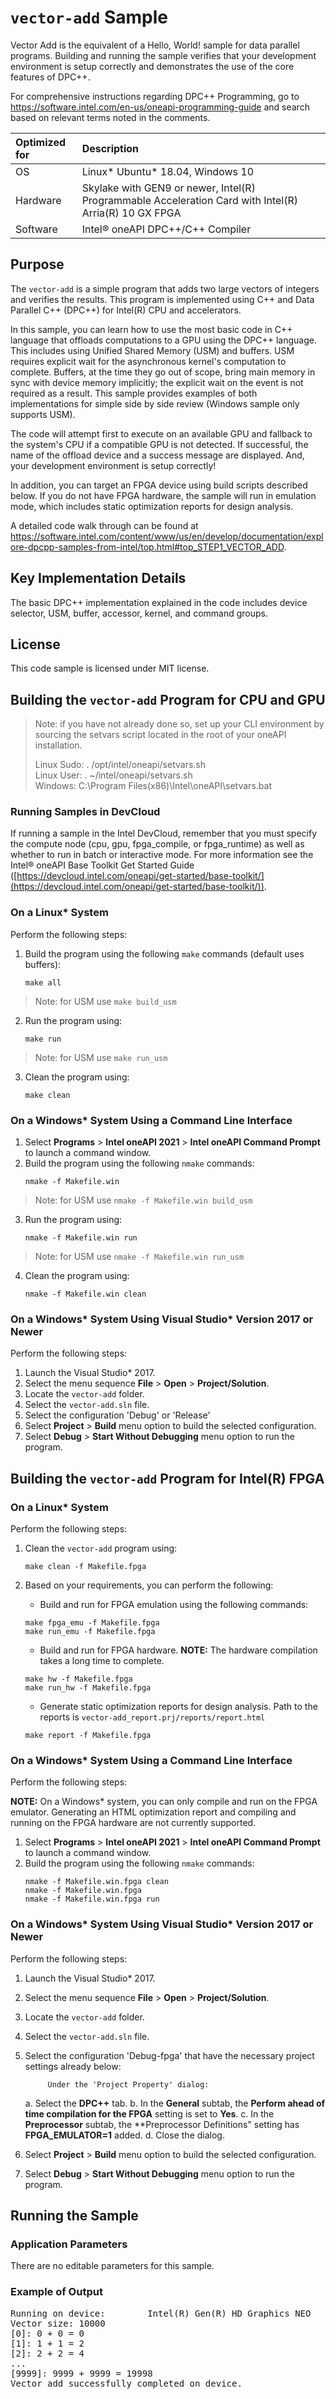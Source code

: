 # `vector-add` Sample

Vector Add is the equivalent of a Hello, World! sample for data parallel programs. Building and running the sample verifies that your development environment is setup correctly and demonstrates the use of the core features of DPC++.

For comprehensive instructions regarding DPC++ Programming, go to https://software.intel.com/en-us/oneapi-programming-guide and search based on relevant terms noted in the comments.

| Optimized for                     | Description
|:---                               |:---
| OS                                | Linux* Ubuntu* 18.04, Windows 10 
| Hardware                          | Skylake with GEN9 or newer, Intel(R) Programmable Acceleration Card with Intel(R) Arria(R) 10 GX FPGA
| Software                          | Intel&reg; oneAPI DPC++/C++ Compiler  
  
## Purpose
The `vector-add` is a simple program that adds two large vectors of integers and verifies the results. This program is implemented using C++ and Data Parallel C++ (DPC++) for Intel(R) CPU and accelerators.

In this sample, you can learn how to use the most basic code in C++ language that offloads computations to a GPU using the DPC++ language. This includes using Unified Shared Memory (USM) and buffers. USM requires explicit wait for the asynchronous kernel's computation to complete.  Buffers, at the time they go out of scope, bring main memory in sync with device memory implicitly; the explicit wait on the event is not required as a result. This sample provides examples of both implementations for simple side by side review (Windows sample only supports USM).

The code will attempt first to execute on an available GPU and fallback to the system's CPU if a compatible GPU is not detected. If successful, the name of the offload device and a success message are displayed. And, your development environment is setup correctly!

In addition, you can target an FPGA device using build scripts described below.  If you do not have FPGA hardware, the sample will run in emulation mode, which includes static optimization reports for design analysis.

A detailed code walk through can be found at https://software.intel.com/content/www/us/en/develop/documentation/explore-dpcpp-samples-from-intel/top.html#top_STEP1_VECTOR_ADD. 

## Key Implementation Details 
The basic DPC++ implementation explained in the code includes device selector, USM, buffer, accessor, kernel, and command groups.

## License  
This code sample is licensed under MIT license. 

## Building the `vector-add` Program for CPU and GPU 

> Note: if you have not already done so, set up your CLI 
> environment by sourcing  the setvars script located in 
> the root of your oneAPI installation. 
>
> Linux Sudo: . /opt/intel/oneapi/setvars.sh  
> Linux User: . ~/intel/oneapi/setvars.sh  
> Windows: C:\Program Files(x86)\Intel\oneAPI\setvars.bat

### Running Samples in DevCloud
If running a sample in the Intel DevCloud, remember that you must specify the compute node (cpu, gpu, fpga_compile, or fpga_runtime) as well as whether to run in batch or interactive mode. For more information see the Intel® oneAPI Base Toolkit Get Started Guide ([https://devcloud.intel.com/oneapi/get-started/base-toolkit/](https://devcloud.intel.com/oneapi/get-started/base-toolkit/)).

### On a Linux* System
Perform the following steps:

1. Build the program using the following `make` commands (default uses buffers):
    ```
    make all
    ```
> Note: for USM use `make build_usm`

2. Run the program using:
    ```
    make run
    ```
> Note: for USM use `make run_usm`

3. Clean the program using:  
    ```
    make clean 
    ```

### On a Windows* System Using a Command Line Interface

1. Select **Programs** > **Intel oneAPI 2021** > **Intel oneAPI Command Prompt** to launch a command window.
2. Build the program using the following `nmake` commands:
    ```
    nmake -f Makefile.win
    ```
> Note: for USM use `nmake -f Makefile.win build_usm`

3. Run the program using:
    ```
    nmake -f Makefile.win run
    ```
> Note: for USM use `nmake -f Makefile.win run_usm`

4. Clean the program using:
    ```
    nmake -f Makefile.win clean
    ```


### On a Windows* System Using Visual Studio* Version 2017 or Newer
Perform the following steps:
1. Launch the Visual Studio* 2017.
2. Select the menu sequence **File** > **Open** > **Project/Solution**. 
3. Locate the `vector-add` folder.
4. Select the `vector-add.sln` file.
5. Select the configuration 'Debug' or 'Release'  
6. Select **Project** > **Build** menu option to build the selected configuration.
7. Select **Debug** > **Start Without Debugging** menu option to run the program.

## Building the `vector-add` Program for Intel(R) FPGA

### On a Linux* System

Perform the following steps:

1. Clean the `vector-add` program using:
    ```
    make clean -f Makefile.fpga
    ```

2. Based on your requirements, you can perform the following:
   * Build and run for FPGA emulation using the following commands:
    ```
    make fpga_emu -f Makefile.fpga
    make run_emu -f Makefile.fpga
    ```
    * Build and run for FPGA hardware.
      **NOTE:** The hardware compilation takes a long time to complete.
    ```
    make hw -f Makefile.fpga
    make run_hw -f Makefile.fpga
    ```
    * Generate static optimization reports for design analysis. Path to the reports is `vector-add_report.prj/reports/report.html`
    ```
    make report -f Makefile.fpga
    ```

### On a Windows* System Using a Command Line Interface
Perform the following steps:

**NOTE:** On a Windows* system, you can only compile and run on the FPGA emulator. Generating an HTML optimization report and compiling and running on the FPGA hardware are not currently supported.

1. Select **Programs** > **Intel oneAPI 2021** > **Intel oneAPI Command Prompt** to launch a command window.
2. Build the program using the following `nmake` commands:
   ```
   nmake -f Makefile.win.fpga clean
   nmake -f Makefile.win.fpga
   nmake -f Makefile.win.fpga run
   ```

### On a Windows* System Using Visual Studio* Version 2017 or Newer
Perform the following steps:
1. Launch the Visual Studio* 2017.
2. Select the menu sequence **File** > **Open** > **Project/Solution**.
3. Locate the `vector-add` folder.
4. Select the `vector-add.sln` file.
5. Select the configuration 'Debug-fpga' that have the necessary project settings already below:
 
            Under the 'Project Property' dialog:
 
     a. Select the **DPC++** tab.
     b. In the **General** subtab, the **Perform ahead of time compilation for the FPGA** setting is set to **Yes**.
     c. In the **Preprocessor** subtab, the **Preprocessor Definitions" setting has **FPGA_EMULATOR=1** added.
     d. Close the dialog.
 
6. Select **Project** > **Build** menu option to build the selected configuration.
7. Select **Debug** > **Start Without Debugging** menu option to run the program.

## Running the Sample
### Application Parameters
There are no editable parameters for this sample.

### Example of Output
<pre>
Running on device:        Intel(R) Gen(R) HD Graphics NEO
Vector size: 10000
[0]: 0 + 0 = 0
[1]: 1 + 1 = 2
[2]: 2 + 2 = 4
...
[9999]: 9999 + 9999 = 19998
Vector add successfully completed on device.
</pre>
